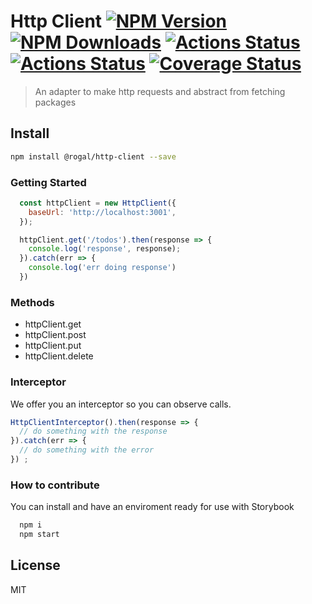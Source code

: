 # Http Client [![NPM Version](https://img.shields.io/npm/v/@rogal/http-client.svg)](https://www.npmjs.com/package/@rogal/http-client) [![NPM Downloads](https://img.shields.io/npm/dm/@rogal/http-client.svg)](https://www.npmjs.com/package/http-client) [![Actions Status](https://github.com/gabrielseco/http-client/workflows/ci/badge.svg)](https://github.com/gabrielseco/http-client/actions) [![Actions Status](https://github.com/gabrielseco/http-client/workflows/build/badge.svg)](https://github.com/gabrielseco/http-client/actions) [![Coverage Status](https://coveralls.io/repos/github/gabrielseco/http-client/badge.svg?branch=master)](https://coveralls.io/github/gabrielseco/http-client?branch=master)

> An adapter to make http requests and abstract from fetching packages

## Install

```sh
npm install @rogal/http-client --save
```

### Getting Started

```js
  const httpClient = new HttpClient({
    baseUrl: 'http://localhost:3001',
  });

  httpClient.get('/todos').then(response => {
    console.log('response', response);
  }).catch(err => {
    console.log('err doing response')
  })

```

### Methods 

* httpClient.get
* httpClient.post
* httpClient.put
* httpClient.delete


### Interceptor

We offer you an interceptor so you can observe calls.

```js
HttpClientInterceptor().then(response => {
  // do something with the response
}).catch(err => {
  // do something with the error
}) ;
```


### How to contribute

You can install and have an enviroment ready for use with Storybook

```sh
  npm i
  npm start
```

## License

MIT